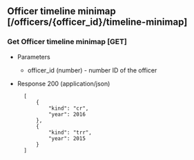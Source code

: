 ## Officer timeline minimap [/officers/{officer_id}/timeline-minimap]

### Get Officer timeline minimap [GET]

+ Parameters
    + officer_id (number) - number ID of the officer

+ Response 200 (application/json)

        [
            {
                "kind": "cr",
                "year": 2016
            },
            {
                "kind": "trr",
                "year": 2015
            }
        ]
